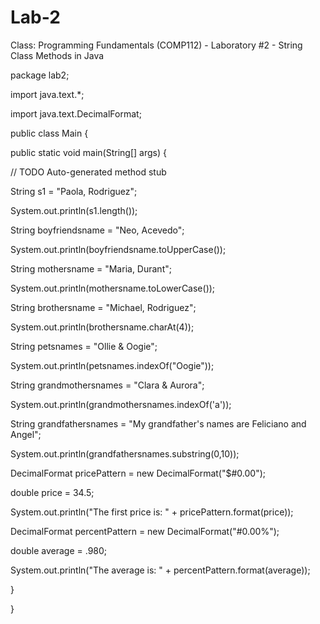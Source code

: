 # Lab-2
Class: Programming Fundamentals (COMP112) - Laboratory #2 - String Class Methods in Java 

package lab2; 

import java.text.*; 

import java.text.DecimalFormat;

public class Main {

public static void main(String[] args) { 

// TODO Auto-generated method stub  
  
  String s1 = "Paola, Rodriguez";

  System.out.println(s1.length());

  String boyfriendsname = "Neo, Acevedo";

  System.out.println(boyfriendsname.toUpperCase());

  String mothersname = "Maria, Durant";

  System.out.println(mothersname.toLowerCase());

  String brothersname = "Michael, Rodriguez";

  System.out.println(brothersname.charAt(4));

  String petsnames = "Ollie & Oogie";

  System.out.println(petsnames.indexOf("Oogie"));

  String grandmothersnames = "Clara & Aurora";

  System.out.println(grandmothersnames.indexOf('a'));

  String grandfathersnames = "My grandfather's names are Feliciano and Angel";

  System.out.println(grandfathersnames.substring(0,10));

  DecimalFormat pricePattern = new DecimalFormat("$#0.00");

  double price = 34.5;

  System.out.println("The first price is: " + pricePattern.format(price));

  DecimalFormat percentPattern = new DecimalFormat("#0.00%");

  double average = .980;

  System.out.println("The average is: " + percentPattern.format(average));

  }

  }
